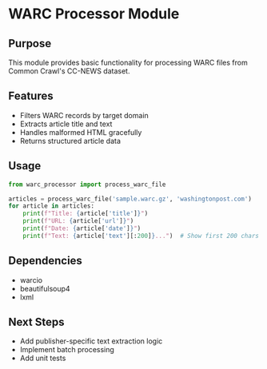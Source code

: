 # WARC Processor Module

## Purpose
This module provides basic functionality for processing WARC files from Common Crawl's CC-NEWS dataset.

## Features
- Filters WARC records by target domain
- Extracts article title and text
- Handles malformed HTML gracefully
- Returns structured article data

## Usage
```python
from warc_processor import process_warc_file

articles = process_warc_file('sample.warc.gz', 'washingtonpost.com')
for article in articles:
    print(f"Title: {article['title']}")
    print(f"URL: {article['url']}")
    print(f"Date: {article['date']}")
    print(f"Text: {article['text'][:200]}...")  # Show first 200 chars
```

## Dependencies
- warcio
- beautifulsoup4
- lxml

## Next Steps
- Add publisher-specific text extraction logic
- Implement batch processing
- Add unit tests
